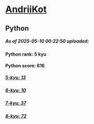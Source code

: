 # [AndriiKot](https://www.codewars.com/users/AndriiKot) 
## Python

##### As of 2025-05-10 00:22:50 uploaded:

#### Python rank: 5 kyu

#### Python score: 616

##### [5-kyu: 13](https://github.com/AndriiKot/Python__CodeWars/tree/main/kyu-5)

##### [6-kyu: 10](https://github.com/AndriiKot/Python__CodeWars/tree/main/kyu-6)

##### [7-kyu: 37](https://github.com/AndriiKot/Python__CodeWars/tree/main/kyu-7)

##### [8-kyu: 72](https://github.com/AndriiKot/Python__CodeWars/tree/main/kyu-8)

